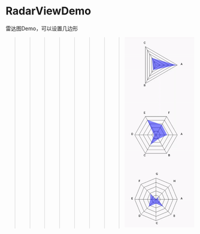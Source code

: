 # RadarViewDemo
雷达图Demo，可以设置几边形

>>>>>>>>![Image](https://github.com/zhengxyou/RadarViewDemo/blob/master/ezgif-1-39a51fccab.gif)
